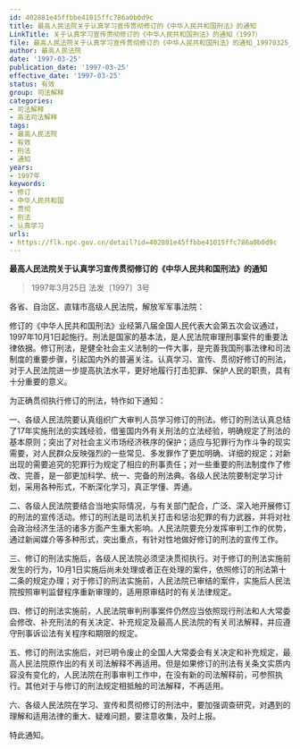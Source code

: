 ```yaml
---
id: 402881e45ffbbe41015ffc786a0b0d9c
title: 最高人民法院关于认真学习宣传贯彻修订的《中华人民共和国刑法》的通知
LinkTitle: 关于认真学习宣传贯彻修订的《中华人民共和国刑法》的通知（1997）
file: 最高人民法院关于认真学习宣传贯彻修订的《中华人民共和国刑法》的通知_19970325_402881e45ffbbe41015ffc786a0b0d9c.docx
author: 最高人民法院
date: '1997-03-25'
publication_date: '1997-03-25'
effective_date: '1997-03-25'
status: 有效
group: 司法解释
categories:
- 司法解释
- 高法司法解释
tags:
- 最高人民法院
- 有效
- 刑法
- 通知
years:
- 1997年
keywords:
- 修订
- 中华人民共和国
- 贯彻
- 刑法
- 认真学习
urls:
- https://flk.npc.gov.cn/detail?id=402881e45ffbbe41015ffc786a0b0d9c
---
```


**最高人民法院关于认真学习宣传贯彻修订的《中华人民共和国刑法》的通知**

> 1997年3月25日 法发〔1997〕3号

各省、自治区、直辖市高级人民法院，解放军军事法院：

修订的《中华人民共和国刑法》业经第八届全国人民代表大会第五次会议通过，1997年10月1日起施行。刑法是国家的基本法，是人民法院审理刑事案件的重要法律依据。修订刑法，是健全社会主义法制的一件大事，是完善我国刑事法律和司法制度的重要步骤，引起国内外的普遍关注。认真学习、宣传、贯彻好修订的刑法，对于人民法院进一步提高执法水平，更好地履行打击犯罪、保护人民的职责，具有十分重要的意义。

为正确贯彻执行修订的刑法，特作如下通知：

一、各级人民法院要认真组织广大审判人员学习修订的刑法。修订的刑法认真总结了17年实施刑法的实践经验，借鉴国内外有关刑法的立法经验，明确规定了刑法的基本原则；突出了对社会主义市场经济秩序的保护；适应与犯罪行为作斗争的现实需要，对人民群众反映强烈的一些常见、多发罪作了更加明确、详细的规定；对新出现的需要追究的犯罪行为规定了相应的刑事责任；对一些重要的刑法制度作了修改、完善，是一部更加科学、统一、完备的刑法典。各级人民法院要制定学习计划，采用各种形式，不断深化学习，真正学懂、弄通。

二、各级人民法院要结合当地实际情况，与有关部门配合，广泛、深入地开展修订的刑法的宣传活动。修订的刑法是司法机关打击和惩治犯罪的有力武器，并将对社会政治经济生活的诸多方面产生重大影响。人民法院要充分发挥审判工作的优势，通过新闻媒介等多种形式，突出重点，有针对性地做好修订的刑法的宣传工作。

三、修订的刑法实施后，各级人民法院必须坚决贯彻执行。对于修订的刑法实施前发生的行为，10月1日实施后尚未处理或者正在处理的案件，依照修订的刑法第十二条的规定办理；对于修订的刑法实施前，人民法院已审结的案件，实施后人民法院按照审判监督程序重新审理的，适用原审结时的有关法律规定。

四、修订的刑法实施前，人民法院审判刑事案件仍然应当依照现行刑法和人大常委会修改、补充刑法的有关决定、补充规定及最高人民法院的有关司法解释，并应遵守刑事诉讼法有关程序和期限的规定。

五、修订的刑法实施后，对已明令废止的全国人大常委会有关决定和补充规定，最高人民法院原作出的有关司法解释不再适用。但是如果修订的刑法有关条文实质内容没有变化的，人民法院在刑事审判工作中，在没有新的司法解释前，可参照执行。其他对于与修订的刑法规定相抵触的司法解释，不再适用。

六、各级人民法院在学习、宣传和贯彻修订的刑法中，要加强调查研究，对遇到的理解和适用法律的重大、疑难问题，要注意收集，及时上报。

特此通知。
